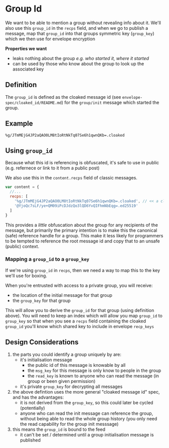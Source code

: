 # Group Id

We want to be able to mention a group without revealing info about it.
We'll also use this `group_id` in the `recps` field, and when we go to publish a message,
map that `group_id` into that groups symmetric key (`group_key`) which we then use for envelope encryption

**Properties we want**
- leaks nothing about the group _e.g. who started it, where it started_
- can be used by those who know about the group to look up the associated key

## Definition

The `group_id` is defined as the cloaked message id (see `envelope-spec/cloaked_id/README.md`)
for the `group/init` message which started the group.

## Example

```
%g/JTmMEjG4JP2aQAO0LM8tIoRtNkTq07Se6h1qwnQKb=.cloaked
```

## Using `group_id`

Because what this id is referencing is obfuscated, it's safe to use in public 
(e.g. refernece or link to it from a public post)

We also use this in the `content.recps` field of classic messages.

```js
var content = {
  //...
  recps: [
    '%g/JTmMEjG4JP2aQAO0LM8tIoRtNkTq07Se6h1qwnQKb=.cloaked', // << a cloaked group_id
    '@YjoQc7sLF/ye+QM09iPcDJdzQo3lQD6YvQIFhmNbEqg=.ed25519'
  ]
}
```


This provides a _little_ obfuscation about the group for any recipients of the message,
but primarily the primary intention is to make this the canonical (safe) reference handle for a group.
This make it less likely for programmers to be tempted to reference the root message id and copy
that to an unsafe (public) context.

### Mapping a `group_id` to a `group_key`

If we're using `group_id` in `recps`, then we need a way to map this to the key we'll use for boxing.

When you're entrusted with access to a private group, you will receive:
- the location of the initial message for that group
- the `group_key` for that group

This will allow you to derive the `group_id` for that group (using definition above).
You will need to keep an index which will allow you map `group_id` to `group_key` so that when you see
a `recps` field containing the cloaked `group_id` you'll know which shared key to include in envelope `recp_keys`


## Design Considerations

1. the parts you could identify a group uniquely by are: 
    - it's initialisation message
      - the public id of this message is knowable by all
      - the `msg_key` for this message is only know to people in the group
      - the `read_key` is known to anyone who can read the message (in group or been given permission)
    - it's private `group_key` for decrypting all messages
2. the above defintion uses the more general "cloaked message id" spec, and has the advantages:
    - it is not derived from the `group_key`, so this could later be cycled (potentially)
    - anyone who can read the init message can reference the group, without being able to read the whole group history (you only need the read capability for the group init messsage)
3. this means the `group_id` is bound to the feed
    - it can't be set / determined until a group initialisation message is published
